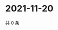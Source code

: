 # 2021-11-20

共 0 条

<!-- BEGIN WEIBO -->
<!-- 最后更新时间 Sat Nov 20 2021 11:11:45 GMT+0800 (China Standard Time) -->

<!-- END WEIBO -->
